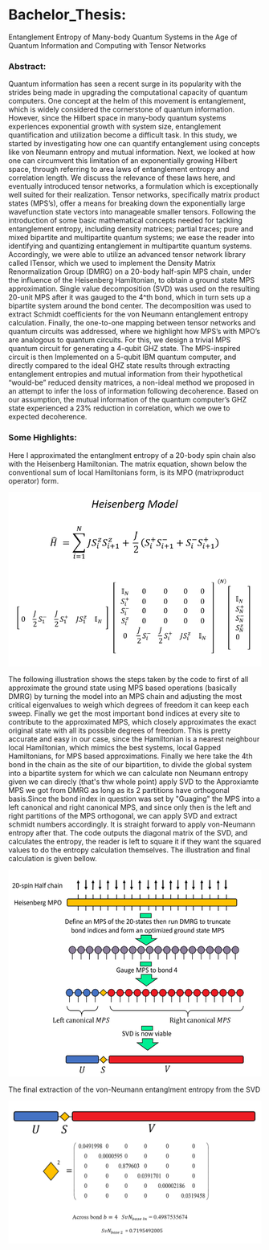 # Bachelor_Thesis:
Entanglement Entropy of Many-body Quantum Systems in the Age of Quantum Information and Computing with Tensor Networks

### Abstract:

Quantum information has seen a recent surge in its popularity with the strides being made in upgrading the computational capacity of quantum computers. One concept at the helm of this movement is entanglement, which is widely considered the cornerstone of quantum information. However, since the Hilbert space in many-body quantum systems experiences exponential growth with system size, entanglement quantification and utilization become a difficult task. In this study, we started by investigating how one can quantify entanglement using concepts like von Neumann entropy and mutual information. Next, we looked at how one can circumvent this limitation of an exponentially growing Hilbert space, through referring to area laws of entanglement entropy and correlation length. We discuss the relevance of these laws here, and eventually introduced tensor networks, a formulation which is exceptionally well suited for their realization. Tensor networks, specifically matrix product states (MPS’s), offer a means for breaking down the exponentially large wavefunction state vectors into manageable smaller tensors. Following the introduction of some basic mathematical concepts needed for tackling entanglement entropy, including density matrices; partial traces; pure and mixed bipartite and multipartite quantum systems; we ease the reader into identifying and quantizing entanglement in multipartite quantum systems. Accordingly, we were able to utilize an advanced tensor network library called ITensor, which we used to implement the Density Matrix Renormalization Group (DMRG) on a 20-body half-spin MPS chain, under the influence of the Heisenberg Hamiltonian, to obtain a ground state MPS approximation. Single value decomposition (SVD) was used on the resulting 20-unit MPS after it was gauged to the 4^th bond, which in turn sets up a bipartite system around the bond center. The decomposition was used to extract Schmidt coefficients for the von Neumann entanglement entropy calculation. Finally, the one-to-one mapping between tensor networks and quantum circuits was addressed, where we highlight how MPS’s with MPO’s are analogous to quantum circuits. For this, we design a trivial MPS quantum circuit for generating a 4-qubit GHZ state. The MPS-inspired circuit is then Implemented on a 5-qubit IBM quantum computer, and directly compared to the ideal GHZ state results through extracting entanglement entropies and mutual information from their hypothetical “would-be” reduced density matrices, a non-ideal method we proposed in an attempt to infer the loss of information following decoherence. Based on our assumption, the mutual information of the quantum computer’s GHZ state experienced a 23% reduction in correlation, which we owe to expected decoherence.

### Some Highlights:  
  

Here I approximated the entanglment entropy of a 20-body spin chain also with the Heisenberg Hamiltonian. The matrix equation, shown below the conventional sum of local Hamiltonians form, is its MPO (matrixproduct operator) form.  

![Hamiltonian MPO](https://github.com/Hish-am/Tensor_Network_calculations_on_Many_Body_Quantum_Hamiltonians_using_ITensor/blob/master/Heisenberg_Hamiltonian_as_an_MPO.png)  

The following illustration shows the steps taken by the code to first of all approximate the ground state using MPS based operations (basically DMRG) by turning the model into an MPS chain and adjusting the most critical eigenvalues to weigh which degrees of freedom it can keep each sweep. Finally we get the most important bond indices at every site to contribute to the approximated MPS, which closely approximates the exact original state with all its possible degrees of freedom. This is pretty accurate and easy in our case, since the Hamiltonian is a nearest neighbour local Hamiltonian, which mimics the best systems, local Gapped Hamiltonians, for MPS based approximations. Finally we here take the 4th bond in the chain as the site of our bipartition, to divide the global system into a bipartite system for which we can calculate non Neumann entropy given we can direcly (that's thw whole point) apply SVD to the Approxiamte MPS we got from DMRG as long as its 2 partitions have orthogonal basis.Since the bond index in question was set by "Guaging" the MPS into a left canonical and right canonical MPS, and since only then is the left and right partitions of the MPS orthogonal, we can apply SVD and extract schmidt numbers accordingly. It is straight forward to apply von-Neumann entropy after that. The code outputs the diagonal matrix of the SVD, and calculates the entropy, the reader is left to square it if they want the squared values to do the entropy calculation themselves. The illustration and final calculation is given bellow.  
  
  
![Hamiltonian MPO](https://github.com/Hish-am/Tensor_Network_calculations_on_Many_Body_Quantum_Hamiltonians_using_ITensor/blob/master/Illustration_of_the_Tensor_Network_Operation.png)  
  
  
The final extraction of the von-Neumann entanglment entropy from the SVD  
  
  ![Hamiltonian MPO](https://github.com/Hish-am/Tensor_Network_calculations_on_Many_Body_Quantum_Hamiltonians_using_ITensor/blob/master/SVD_result_of_the_MPS_and_isolating_the_Singular_Values_for_vN_entropy_extraction.png)  
